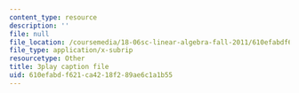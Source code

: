 ```yaml
---
content_type: resource
description: ''
file: null
file_location: /coursemedia/18-06sc-linear-algebra-fall-2011/610efabdf621ca4218f289ae6c1a1b55_13r9QY6cmjc.srt
file_type: application/x-subrip
resourcetype: Other
title: 3play caption file
uid: 610efabd-f621-ca42-18f2-89ae6c1a1b55
---
```

